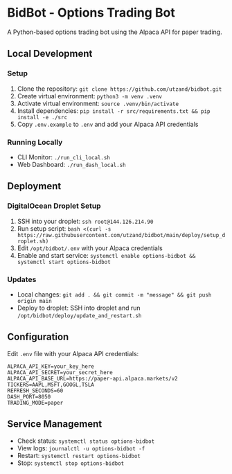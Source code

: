 # BidBot - Options Trading Bot

A Python-based options trading bot using the Alpaca API for paper trading.

## Local Development

### Setup
1. Clone the repository: `git clone https://github.com/utzand/bidbot.git`
2. Create virtual environment: `python3 -m venv .venv`
3. Activate virtual environment: `source .venv/bin/activate`
4. Install dependencies: `pip install -r src/requirements.txt && pip install -e ./src`
5. Copy `.env.example` to `.env` and add your Alpaca API credentials

### Running Locally
- CLI Monitor: `./run_cli_local.sh`
- Web Dashboard: `./run_dash_local.sh`

## Deployment

### DigitalOcean Droplet Setup
1. SSH into your droplet: `ssh root@144.126.214.90`
2. Run setup script: `bash <(curl -s https://raw.githubusercontent.com/utzand/bidbot/main/deploy/setup_droplet.sh)`
3. Edit `/opt/bidbot/.env` with your Alpaca credentials
4. Enable and start service: `systemctl enable options-bidbot && systemctl start options-bidbot`

### Updates
- Local changes: `git add . && git commit -m "message" && git push origin main`
- Deploy to droplet: SSH into droplet and run `/opt/bidbot/deploy/update_and_restart.sh`

## Configuration

Edit `.env` file with your Alpaca API credentials:
```
ALPACA_API_KEY=your_key_here
ALPACA_API_SECRET=your_secret_here
ALPACA_API_BASE_URL=https://paper-api.alpaca.markets/v2
TICKERS=AAPL,MSFT,GOOGL,TSLA
REFRESH_SECONDS=60
DASH_PORT=8050
TRADING_MODE=paper
```

## Service Management

- Check status: `systemctl status options-bidbot`
- View logs: `journalctl -u options-bidbot -f`
- Restart: `systemctl restart options-bidbot`
- Stop: `systemctl stop options-bidbot`
